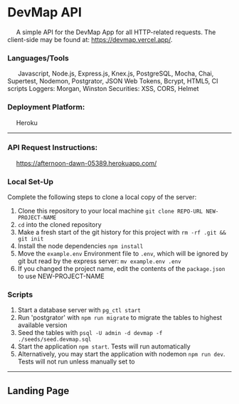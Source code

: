# DevMap API
&nbsp;&nbsp;&nbsp;&nbsp;&nbsp;A simple API for the DevMap App for all HTTP-related requests. The client-side may be found at: https://devmap.vercel.app/.

### Languages/Tools
&nbsp;&nbsp;&nbsp;&nbsp;&nbsp; Javascript, Node.js, Express.js, Knex.js, PostgreSQL, Mocha, Chai, Supertest, Nodemon, Postgrator, JSON Web Tokens, Bcrypt, HTML5, CI scripts
Loggers: Morgan, Winston
Securities: XSS, CORS, Helmet

### Deployment Platform:
&nbsp;&nbsp;&nbsp;&nbsp;&nbsp;Heroku

---
### API Request Instructions:
&nbsp;&nbsp;&nbsp;&nbsp;&nbsp;https://afternoon-dawn-05389.herokuapp.com/

### Local Set-Up
Complete the following steps to clone a local copy of the server:

1. Clone this repository to your local machine `git clone REPO-URL NEW-PROJECT-NAME`
2. `cd` into the cloned repository
3. Make a fresh start of the git history for this project with `rm -rf .git && git init`
4. Install the node dependencies `npm install`
5. Move the `example.env` Environment file to `.env`, which will be ignored by git but read by the express server: `mv example.env .env`
6. If you changed the project name, edit the contents of the `package.json` to use NEW-PROJECT-NAME

### Scripts
1. Start a database server with `pg_ctl start`
2. Run 'postgrator' with `npm run migrate` to migrate the tables to highest available version
3. Seed the tables with `psql -U admin -d devmap -f ./seeds/seed.devmap.sql`
4. Start the application `npm start`. Tests will run automatically
5. Alternatively, you may start the application with nodemon `npm run dev`. Tests will not run unless manually set to

---
## Landing Page
